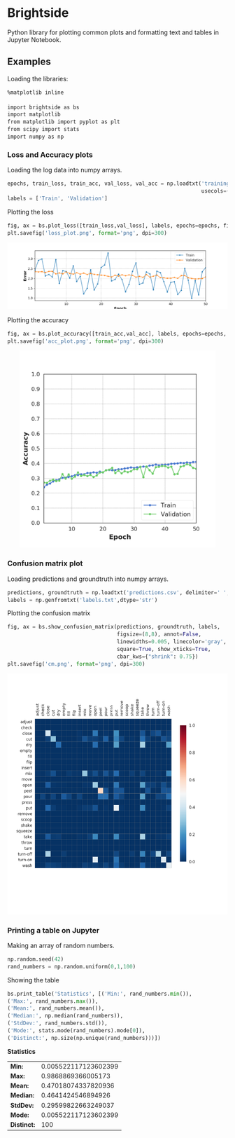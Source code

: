 # Brightside

Python library for plotting common plots and formatting text and tables in Jupyter Notebook.

## Examples

Loading the libraries:


```bash
%matplotlib inline

import brightside as bs
import matplotlib
from matplotlib import pyplot as plt
from scipy import stats
import numpy as np
```

### Loss and Accuracy plots

Loading the log data into numpy arrays.

```python
epochs, train_loss, train_acc, val_loss, val_acc = np.loadtxt('training.log', delimiter=' ', 
                                                              usecols=(1, 3, 5, 7, 9), unpack=True)
labels = ['Train', 'Validation']
```

Plotting the loss

```python
fig, ax = bs.plot_loss([train_loss,val_loss], labels, epochs=epochs, figsize=(10,3))
plt.savefig('loss_plot.png', format='png', dpi=300)
```
<center><img src="examples/loss_plot.png"></img></center>

Plotting the accuracy

```python
fig, ax = bs.plot_accuracy([train_acc,val_acc], labels, epochs=epochs, figsize=(5,5))
plt.savefig('acc_plot.png', format='png', dpi=300)
```
<center><img src="examples/acc_plot.png" height="450"></img></center>

### Confusion matrix plot

Loading predictions and groundtruth into numpy arrays.

```python
predictions, groundtruth = np.loadtxt('predictions.csv', delimiter=' ', unpack=True)
labels = np.genfromtxt('labels.txt',dtype='str')
```

Plotting the confusion matrix

```python
fig, ax = bs.show_confusion_matrix(predictions, groundtruth, labels,
                                   figsize=(8,8), annot=False,
                                   linewidths=0.005, linecolor='gray',
                                   square=True, show_xticks=True,
                                   cbar_kws={"shrink": 0.75})
plt.savefig('cm.png', format='png', dpi=300)
```

<center><img src="examples/cm.png" height="550"></img></center>

### Printing a table on Jupyter

Making an array of random numbers.

```python
np.random.seed(42)
rand_numbers = np.random.uniform(0,1,100)
```

Showing the table 

```python
bs.print_table('Statistics', [('Min:', rand_numbers.min()),
('Max:', rand_numbers.max()),
('Mean:', rand_numbers.mean()),
('Median:', np.median(rand_numbers)),
('StdDev:', rand_numbers.std()),
('Mode:', stats.mode(rand_numbers).mode[0]),
('Distinct:', np.size(np.unique(rand_numbers)))])
```

<b>Statistics</b>
<table>
  <tr>
    <td><b>Min:</b></td>
    <td>0.005522117123602399</td>    
  </tr>
  <tr>
    <td><b>Max:</b></td>
    <td>0.9868869366005173</td>    
  </tr>
  <tr>
    <td><b>Mean:</b></td>
    <td>0.47018074337820936</td>    
  </tr>
  <tr>
    <td><b>Median:</b></td>
    <td>0.4641424546894926</td>    
  </tr>
  <tr>
    <td><b>StdDev:</b></td>
    <td>0.29599822663249037</td>    
  </tr>
  <tr>
    <td><b>Mode:</b></td>
    <td>0.005522117123602399</td>    
  </tr>
  <tr>
    <td><b>Distinct:</b></td>
    <td>100</td>    
  </tr>
</table>